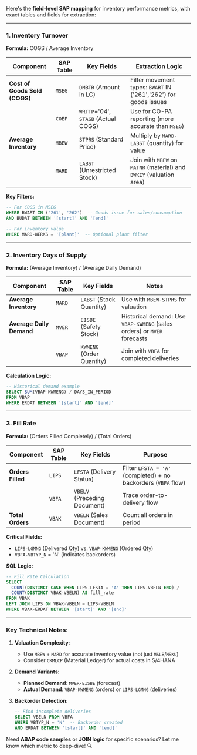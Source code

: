 Here's the **field-level SAP mapping** for inventory performance metrics, with exact tables and fields for extraction:

---

### **1. Inventory Turnover**
**Formula:** COGS / Average Inventory  

| **Component**       | **SAP Table** | **Key Fields**                     | **Extraction Logic**                                                                 |
|---------------------|--------------|------------------------------------|-------------------------------------------------------------------------------------|
| **Cost of Goods Sold (COGS)** | `MSEG`       | `DMBTR` (Amount in LC)             | Filter movement types: `BWART` IN ('261','262') for goods issues                    |
|                     | `COEP`       | `WRTTP`='04', `STAGB` (Actual COGS)| Use for CO-PA reporting (more accurate than `MSEG`)                                 |
| **Average Inventory** | `MBEW`      | `STPRS` (Standard Price)           | Multiply by `MARD-LABST` (quantity) for value                                       |
|                     | `MARD`       | `LABST` (Unrestricted Stock)       | Join with `MBEW` on `MATNR` (material) and `BWKEY` (valuation area)                |

**Key Filters:**  
```sql
-- For COGS in MSEG
WHERE BWART IN ('261', '262')  -- Goods issue for sales/consumption
AND BUDAT BETWEEN '[start]' AND '[end]'

-- For inventory value
WHERE MARD-WERKS = '[plant]'  -- Optional plant filter
```

---

### **2. Inventory Days of Supply**  
**Formula:** (Average Inventory) / (Average Daily Demand)  

| **Component**          | **SAP Table** | **Key Fields**             | **Notes**                                                         |
|------------------------|--------------|----------------------------|-------------------------------------------------------------------|
| **Average Inventory**  | `MARD`       | `LABST` (Stock Quantity)   | Use with `MBEW-STPRS` for valuation                              |
| **Average Daily Demand** | `MVER`      | `EISBE` (Safety Stock)     | Historical demand: Use `VBAP-KWMENG` (sales orders) or `MVER` forecasts |
|                        | `VBAP`       | `KWMENG` (Order Quantity)  | Join with `VBFA` for completed deliveries                         |

**Calculation Logic:**  
```sql
-- Historical demand example
SELECT SUM(VBAP-KWMENG) / DAYS_IN_PERIOD 
FROM VBAP 
WHERE ERDAT BETWEEN '[start]' AND '[end]'
```

---

### **3. Fill Rate**  
**Formula:** (Orders Filled Completely) / (Total Orders)  

| **Component**            | **SAP Table** | **Key Fields**               | **Purpose**                                                    |
|--------------------------|--------------|------------------------------|----------------------------------------------------------------|
| **Orders Filled**        | `LIPS`       | `LFSTA` (Delivery Status)    | Filter `LFSTA = 'A'` (completed) + no backorders (`VBFA` flow) |
|                          | `VBFA`       | `VBELV` (Preceding Document) | Trace order-to-delivery flow                                   |
| **Total Orders**         | `VBAK`       | `VBELN` (Sales Document)     | Count all orders in period                                     |

**Critical Fields:**  
- `LIPS-LGMNG` (Delivered Qty) vs. `VBAP-KWMENG` (Ordered Qty)  
- `VBFA-VBTYP_N` = 'N' (indicates backorders)  

**SQL Logic:**  
```sql
-- Fill Rate Calculation
SELECT 
  COUNT(DISTINCT CASE WHEN LIPS-LFSTA = 'A' THEN LIPS-VBELN END) / 
  COUNT(DISTINCT VBAK-VBELN) AS fill_rate
FROM VBAK
LEFT JOIN LIPS ON VBAK-VBELN = LIPS-VBELN
WHERE VBAK-ERDAT BETWEEN '[start]' AND '[end]'
```

---

### **Key Technical Notes:**  
1. **Valuation Complexity**:  
   - Use `MBEW` + `MARD` for accurate inventory value (not just `MSLB`/`MSKU`)  
   - Consider `CKMLCP` (Material Ledger) for actual costs in S/4HANA  

2. **Demand Variants**:  
   - **Planned Demand**: `MVER-EISBE` (forecast)  
   - **Actual Demand**: `VBAP-KWMENG` (orders) or `LIPS-LGMNG` (deliveries)  

3. **Backorder Detection**:  
   ```sql
   -- Find incomplete deliveries
   SELECT VBELN FROM VBFA 
   WHERE VBTYP_N = 'N'  -- Backorder created
   AND ERDAT BETWEEN '[start]' AND '[end]'
   ```

Need **ABAP code samples** or **JOIN logic** for specific scenarios? Let me know which metric to deep-dive! 🔍
